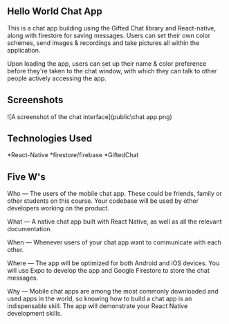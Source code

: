 
## Hello World Chat App
This is a chat app building using the Gifted Chat library and React-native, along with firestore for saving messages. Users can set their own color schemes, send images & recordings and take pictures all within the application.

Upon loading the app, users can set up their name & color preference before they're taken to the chat window, with which they can talk to other people actively accessing the app.

## Screenshots
![A screenshot of the chat interface](public\chat app.png)

## Technologies Used
*React-Native
*firestore/firebase
*GiftedChat

## Five W's

Who — The users of the mobile chat app. These could be friends, family or other students on this course. Your codebase will be used by other developers working on the product.

What — A native chat app built with React Native, as well as all the relevant documentation.

When — Whenever users of your chat app want to communicate with each other.

Where — The app will be optimized for both Android and iOS devices. You will use Expo to develop the app and Google Firestore to store the chat messages.

Why — Mobile chat apps are among the most commonly downloaded and used apps in the world, so knowing how to build a chat app is an indispensable skill. The app will demonstrate your React Native development skills.
